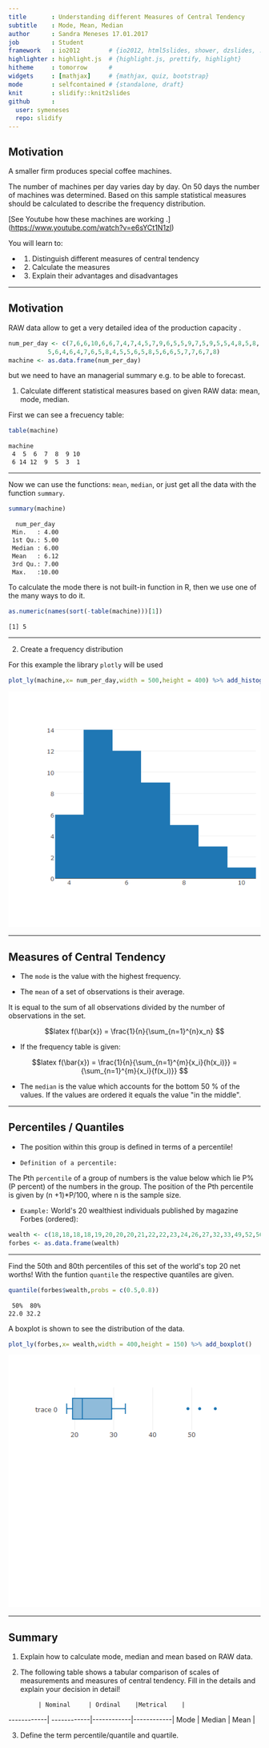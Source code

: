 ```yaml
---
title       : Understanding different Measures of Central Tendency
subtitle    : Mode, Mean, Median
author      : Sandra Meneses 17.01.2017
job         : Student
framework   : io2012        # {io2012, html5slides, shower, dzslides, ...}
highlighter : highlight.js  # {highlight.js, prettify, highlight}
hitheme     : tomorrow      # 
widgets     : [mathjax]     # {mathjax, quiz, bootstrap}
mode        : selfcontained # {standalone, draft}
knit        : slidify::knit2slides
github      :
  user: symeneses
  repo: slidify
---
```





## Motivation


A smaller firm produces special coffee machines.

The number of machines per day varies day by day.
On 50 days the number of machines was determined.
Based on this sample statistical measures should be
calculated to describe the frequency distribution.

[See Youtube how these machines are working .]
(https://www.youtube.com/watch?v=e6sYCt1N1zI)

You will learn to:

- 1. Distinguish different measures of central tendency
- 2. Calculate the measures
- 3. Explain their advantages and disadvantages

---

## Motivation

RAW data allow to get a very detailed idea of the production capacity .


```r
num_per_day <- c(7,6,6,10,6,6,7,4,7,4,5,7,9,6,5,5,9,7,5,9,5,5,4,8,5,8,
           5,6,4,6,4,7,6,5,8,4,5,5,6,5,8,5,6,6,5,7,7,6,7,8)
machine <- as.data.frame(num_per_day)
```

but we need to have an managerial summary e.g. to be able to forecast.

1. Calculate different statistical measures based
on given RAW data: mean, mode, median.

First we can see a frecuency table: 


```r
table(machine)
```

```
machine
 4  5  6  7  8  9 10 
 6 14 12  9  5  3  1 
```

---
Now we can use the functions: `mean`, `median`, or just get all the data with the function `summary`.


```r
summary(machine)
```

```
  num_per_day   
 Min.   : 4.00  
 1st Qu.: 5.00  
 Median : 6.00  
 Mean   : 6.12  
 3rd Qu.: 7.00  
 Max.   :10.00  
```

To calculate the mode there is not built-in function in R, then we use one of the many ways to do it.


```r
as.numeric(names(sort(-table(machine)))[1])
```

```
[1] 5
```


---

2. Create a frequency distribution

For this example the library `plotly` will be used


```r
plot_ly(machine,x= num_per_day,width = 500,height = 400) %>% add_histogram()
```

![plot of chunk unnamed-chunk-5](assets/fig/unnamed-chunk-5-1.png)


---

## Measures of Central Tendency

- The `mode` is the value with the highest frequency.

- The `mean` of a set of observations is their average.

It is equal to the sum of all observations divided by the number of observations in
the set.

$$latex
f(\bar{x}) = \frac{1}{n}{\sum_{n=1}^{n}x_n}
$$


   - If the frequency table is given:
  
$$latex
f(\bar{x}) = \frac{1}{n}{\sum_{n=1}^{m}{x_i}{h(x_i)}} = {\sum_{n=1}^{m}{x_i}{f(x_i)}}
$$

- The `median` is the value which accounts for the bottom 50 % of the values. If the
values are ordered it equals the value "in the middle".

---
## Percentiles / Quantiles

- The position within this group is defined in terms of a percentile!

- `Definition of a percentile:`

The Pth `percentile` of a group of numbers is the value below which lie P% (P
percent) of the numbers in the group. The position of the Pth percentile is given by
(n +1)*P/100, where n is the sample size.

- `Example:` World's 20 wealthiest individuals published by magazine Forbes (ordered): 


```r
wealth <- c(18,18,18,18,19,20,20,20,21,22,22,23,24,26,27,32,33,49,52,56)
forbes <- as.data.frame(wealth)
```

---

Find the 50th and 80th percentiles of this set of the world's top 20 net worths!
With the funtion `quantile` the respective quantiles are given.


```r
quantile(forbes$wealth,probs = c(0.5,0.8))
```

```
 50%  80% 
22.0 32.2 
```

A boxplot is shown to see the distribution of the data.


```r
plot_ly(forbes,x= wealth,width = 400,height = 150) %>% add_boxplot()
```

![plot of chunk unnamed-chunk-8](assets/fig/unnamed-chunk-8-1.png)

---

## Summary

1. Explain how to calculate mode, median and mean based on RAW data.

2. The following table shows a tabular comparison of scales of measurements and
measures of central tendency. Fill in the details and explain your decision in detail!

            | Nominal     | Ordinal    |Metrical    | 
------------| ------------|------------|------------|
Mode        | 
Median      |
Mean        |


3. Define the term percentile/quantile and quartile.


